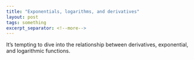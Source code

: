 ```yaml
---
title: "Exponentials, logarithms, and derivatives"
layout: post
tags: something
excerpt_separator: <!--more-->
---
```

It’s tempting to dive into the relationship between derivatives, exponential, and logarithmic functions.
